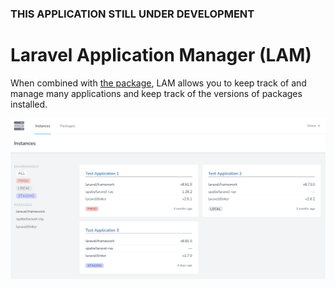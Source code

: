 ### THIS APPLICATION STILL UNDER DEVELOPMENT

# Laravel Application Manager (LAM)

When combined with [the package](https://github.com/dsg-innosource/laravel-app-manager-package), LAM allows you to keep track of and manage many applications and keep track of the versions of packages installed.

![Screenshot](./screenshot.png)
